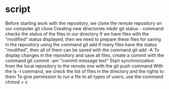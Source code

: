 # script
Before starting work with the repository, we clone the remote repository on our computer git clone <repository link>
Сreating new directories mkdir <directory name> 
git status - command checks the status of the files in our directory
If we have files with the "modified" status displayed, then we need to prepare these files for saving in the repository using the command git add <file name>
If many files have the status "modified", then all of them can be saved with the command git add -A
To display changes in the repository and save all files, create a commit with the command git commit -am "commit message text" 
Start synchronization from the local repository to the remote one with the git push command
With the ls -l command, we check the list of files in the directory and the rights to them 
To give permission to run a file to all types of users, use the command chmod + x <file name>
